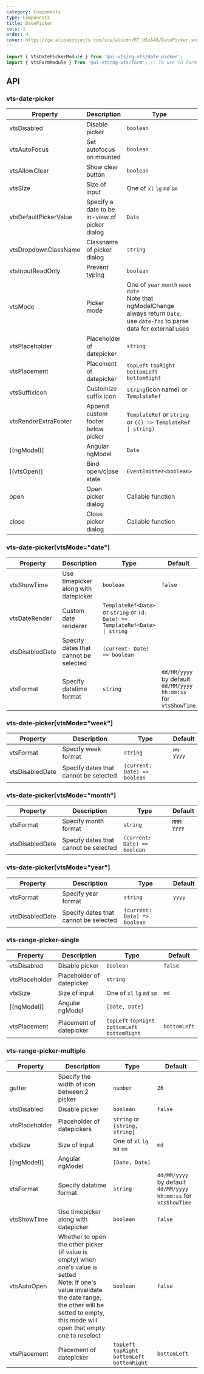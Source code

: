 ```yaml
---
category: Components
type: Components
title: DatePicker
cols: 1
order: 4
cover: https://gw.alipayobjects.com/zos/alicdn/RT_USzA48/DatePicker.svg
---
```


```ts
import { VtsDatePickerModule } from '@ui-vts/ng-vts/date-picker';
import { VtsFormModule } from '@ui-vts/ng-vts/form'; // To use in form
```


## API

### vts-date-picker

| Property | Description | Type | Default |
| -------- | ----------- | ---- | ------- |
| vtsDisabled | Disable picker | `boolean` | `false`
| vtsAutoFocus | Set autofocus on mounted | `boolean` | `false`
| vtsAllowClear | Show clear button | `boolean` | `true`
| vtsSize | Size of input | One of `xl` `lg` `md` `sm` | `md`
| vtsDefaultPickerValue | Specify a date to be in-view of picker dialog | `Date` | `new Date()`
| vtsDropdownClassName | Classname of picker dialog | `string` |
| vtsInputReadOnly | Prevent typing | `boolean` | `false`
| vtsMode | Picker mode | One of `year` `month` `week` `date`<br> Note that ngModelChange always return `Date`, use `date-fns` to parse data for external uses | `date`
| vtsPlaceholder | Placeholder of datepicker | `string` | 
| vtsPlacement | Placement of datepicker | `topLeft` `topRight` `bottomLeft` `bottomRight` | `bottomLeft` 
| vtsSuffixIcon | Customize suffix icon | `string`(icon name) or `TemplateRef` | `suffix:vts-picker`
| vtsRenderExtraFooter | Append custom footer below picker | `TemplateRef` or `string` or `(() => TemplateRef \| string)` |
| [(ngModel)] | Angular ngModel | `Date` |
| [(vtsOpen)] | Bind open/close state | `EventEmitter<boolean>` |
| open | Open picker dialog | Callable function |
| close | Close picker dialog | Callable function |

### vts-date-picker[vtsMode="date"]
| Property | Description | Type | Default |
| -------- | ----------- | ---- | ------- |
| vtsShowTime | Use timepicker along with datepicker | `boolean` | `false`
| vtsDateRender | Custom date renderer | `TemplateRef<Date>` or `string` or `(d: Date) => TemplateRef<Date> \| string` |
| vtsDisabledDate | Specify dates that cannot be selected | `(current: Date) => boolean` |
| vtsFormat | Specify datatime format | `string` | `dd/MM/yyyy` by default <br/> `dd/MM/yyyy hh:mm:ss` for `vtsShowTime`

### vts-date-picker[vtsMode="week"]
| Property | Description | Type | Default |
| -------- | ----------- | ---- | ------- |
| vtsFormat | Specify week format | `string` | `ww-yyyy`
| vtsDisabledDate | Specify dates that cannot be selected | `(current: Date) => boolean` |

### vts-date-picker[vtsMode="month"]
| Property | Description | Type | Default |
| -------- | ----------- | ---- | ------- |
| vtsFormat | Specify month format | `string` | `MMM yyyy`
| vtsDisabledDate | Specify dates that cannot be selected | `(current: Date) => boolean` |

### vts-date-picker[vtsMode="year"]
| Property | Description | Type | Default |
| -------- | ----------- | ---- | ------- |
| vtsFormat | Specify year format | `string` | `yyyy`
| vtsDisabledDate | Specify dates that cannot be selected | `(current: Date) => boolean` |

### vts-range-picker-single 
| Property | Description | Type | Default |
| -------- | ----------- | ---- | ------- |
| vtsDisabled | Disable picker | `boolean` | `false`
| vtsPlaceholder | Placeholder of datepicker | `string` | 
| vtsSize | Size of input | One of `xl` `lg` `md` `sm` | `md`
| [(ngModel)] | Angular ngModel | `[Date, Date]` |
| vtsPlacement | Placement of datepicker | `topLeft` `topRight` `bottomLeft` `bottomRight` | `bottomLeft`

### vts-range-picker-multiple
| Property | Description | Type | Default |
| -------- | ----------- | ---- | ------- |
| gutter | Specify the width of icon between 2 picker | `number` | `26`
| vtsDisabled | Disable picker | `boolean` | `false`
| vtsPlaceholder | Placeholder of datepickers | `string` or `[string, string]` | 
| vtsSize | Size of input | One of `xl` `lg` `md` `sm` | `md`
| [(ngModel)] | Angular ngModel | `[Date, Date]` |
| vtsFormat | Specify datatime format | `string` | `dd/MM/yyyy` by default <br/> `dd/MM/yyyy hh:mm:ss` for `vtsShowTime`
| vtsShowTime | Use timepicker along with datepicker | `boolean` | `false`
| vtsAutoOpen | Whether to open the other picker (if value is empty) when one's value is setted<br/>Note: If one's value invalidate the date range, the other will be setted to empty, this mode will open that empty one to reselect | `boolean` | `false`
| vtsPlacement | Placement of datepicker | `topLeft` `topRight` `bottomLeft` `bottomRight` | `bottomLeft` 